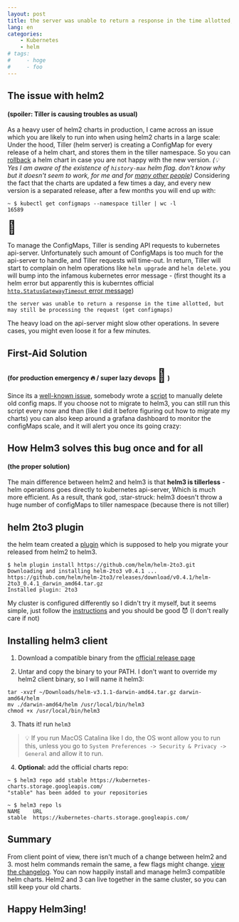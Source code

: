 ```yaml
---
layout: post
title: the server was unable to return a response in the time allotted, but may still be processing the request (get configmaps) / OR Why Its Time to Move to Helm3
lang: en
categories:
    - Kubernetes
    - helm
# tags:
#     - hoge
#     - foo
---
```


## The issue with helm2 

#### (spoiler: Tiller is causing troubles as usual)

As a heavy user of helm2 charts in production, I came across an issue which you are likely to run into when using helm2 charts in a large scale:
Under the hood, Tiller (helm server) is creating a ConfigMap for every release of a helm chart, and stores them in the tiller namespace.
So you can [rollback](https://helm.sh/docs/helm/helm_rollback/) a helm chart in case you are not happy with the new version. *(:bulb: Yes I am aware of the existence of `history-max` helm flag. don't know why but it doesn't seem to work, for me and for [many other people](https://github.com/helm/helm/issues/2332))*
Considering the fact that the charts are updated a few times a day, and every new version is a separated release, after a few months you will end up with:

```console
~ $ kubectl get configmaps --namespace tiller | wc -l
16589 
```
<span style='font-size:30px;'>&#128556;</span>

To manage the ConfigMaps, Tiller is sending API requests to kubernetes api-server. Unfortunately such amount of ConfigMaps is too much for the api-server to handle, and Tiller requests will time-out. In return, Tiller will start to complain on helm operations like `helm upgrade` and `helm delete`. you will bump into the infamous kubernetes error message - (first thought its a helm error but apparently this is kuberntes official [`http.StatusGatewayTimeout` error message](https://github.com/kubernetes/kubernetes/blob/24fb2c1afd51069a526e4c36ea5d3af993fd6b26/staging/src/k8s.io/apimachinery/pkg/api/errors/errors.go#L440))

`the server was unable to return a response in the time allotted, but may still be processing the request (get configmaps)`

The heavy load on the api-server might slow other operations. In severe cases, you might even loose it for a few minutes. 

## First-Aid Solution
####  (for production emergency :fire: / super lazy devops <span style='font-size:30px;'>&#129445;</span> )

Since its a [well-known issue](https://github.com/helm/helm/issues/2332), somebody wrote a [script](https://github.com/helm/helm/issues/2332#issuecomment-336565784) to manually delete old config maps.
If you choose not to migrate to helm3, you can still run this script every now and than (like I did it before figuring out how to migrate my charts) you can also keep around a grafana dashboard to monitor the configMaps scale, and it will alert you once its going crazy:

<!-- dashboard image -->

## How Helm3 solves this bug once and for all
#### (the proper solution)

The main difference between helm2 and helm3 is that **helm3 is tillerless** - helm operations goes directly to kubernetes api-server, Which is much more efficient. As a result, thank god, :star-struck: helm3 doesn't throw a huge number of configMaps to tiller namespace (because there is not tiller)

## helm 2to3 plugin

the helm team created a [plugin](https://github.com/helm/helm-2to3) which is supposed to help you migrate your released from helm2 to helm3. 
```console
$ helm plugin install https://github.com/helm/helm-2to3.git
Downloading and installing helm-2to3 v0.4.1 ...
https://github.com/helm/helm-2to3/releases/download/v0.4.1/helm-2to3_0.4.1_darwin_amd64.tar.gz
Installed plugin: 2to3
```
My cluster is configured differently so I didn't try it myself, but it seems simple, just follow the [instructions](https://github.com/helm/helm-2to3#usage) and you should be good :smiling_imp: (I don't really care if not)

## Installing helm3 client

1. Download a compatible binary from the [official release page](https://github.com/helm/helm/releases)
   
2. Untar and copy the binary to your PATH. I don't want to override my helm2 client binary, so I will name it helm3:
```console
tar -xvzf ~/Downloads/helm-v3.1.1-darwin-amd64.tar.gz darwin-amd64/helm 
mv ./darwin-amd64/helm /usr/local/bin/helm3
chmod +x /usr/local/bin/helm3
```
3. Thats it! run `helm3`
> :bulb: If you run MacOS Catalina like I do, the OS wont allow you to run this, unless you go to `System Preferences -> Security & Privacy -> General` and allow it to run.

4. **Optional:** add the official charts repo:
```console
~ $ helm3 repo add stable https://kubernetes-charts.storage.googleapis.com/
"stable" has been added to your repositories
```
```console
~ $ helm3 repo ls
NAME    URL                                               
stable  https://kubernetes-charts.storage.googleapis.com/
```

## Summary
From client point of view, there isn't much of a change between helm2 and 3. most helm commands remain the same, a few flags might change. [view the changelog](https://helm.sh/docs/topics/v2_v3_migration/). You can now happily install and manage helm3 compatible helm charts. Helm2 and 3 can live together in the same cluster, so you can still keep your old charts.

## Happy Helm3ing!